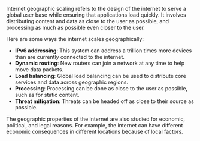 Internet geographic scaling refers to the design of the internet to serve a global user base while ensuring that applications load quickly. It involves distributing content and data as close to the user as possible, and processing as much as possible even closer to the user. 

Here are some ways the internet scales geographically:

- **IPv6 addressing**: This system can address a trillion times more devices than are currently connected to the internet. 
- **Dynamic routing**: New routers can join a network at any time to help move data packets. 
- **Load balancing**: Global load balancing can be used to distribute core services and data across geographic regions. 
- **Processing**: Processing can be done as close to the user as possible, such as for static content. 
- **Threat mitigation**: Threats can be headed off as close to their source as possible. 

The geographic properties of the internet are also studied for economic, political, and legal reasons. For example, the internet can have different economic consequences in different locations because of local factors.